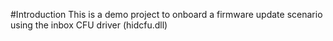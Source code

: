 #Introduction 
This is a demo project to onboard a firmware update scenario using the inbox CFU driver (hidcfu.dll)